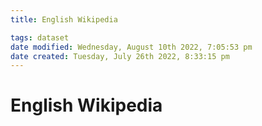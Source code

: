 ```yaml
---
title: English Wikipedia

tags: dataset 
date modified: Wednesday, August 10th 2022, 7:05:53 pm
date created: Tuesday, July 26th 2022, 8:33:15 pm
---
```


# English Wikipedia

